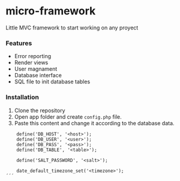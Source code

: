 # micro-framework
Little MVC framework to start working on any proyect

### Features
- Error reporting
- Render views
- User magnament
- Database interface
- SQL file to init database tables

### Installation
1. Clone the repository
2. Open app folder and create `config.php` file.
3. Paste this content and change it according to the database data.
``` 
    define('DB_HOST', '<host>');
    define('DB_USER', '<user>');
    define('DB_PASS', '<pass>');
    define('DB_TABLE', '<table>');

    define('SALT_PASSWORD', '<salt>');

    date_default_timezone_set('<timezone>');
´´´

